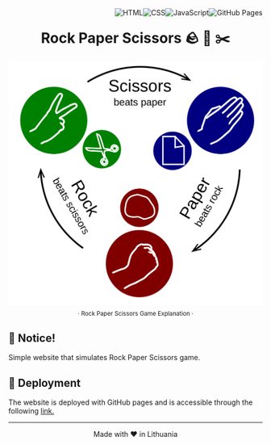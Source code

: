 <a href="https://briansuarezsantiago.github.io/Rock-Paper-Scissors-Console/">
    <img align="right" src="https://img.shields.io/badge/GitHub%20Pages-black.svg?logo=githublogoColor=white" alt="GitHub Pages">
</a>

<a href="https://developer.mozilla.org/en-US/docs/Web/JavaScript">
    <img align="right" src="https://img.shields.io/badge/JavaScript-F7DF1E.svg?logo=javascript&logoColor=black" alt="JavaScript">
</a>

<a href="https://developer.mozilla.org/en-US/docs/Web/CSS">
    <img align="right" src="https://img.shields.io/badge/CSS-1572B6.svg?logo=css3&logoColor=white" alt="CSS">
</a>

<a href="https://developer.mozilla.org/en-US/docs/Web/HTML">
    <img align="right" src="https://img.shields.io/badge/HTML-E34F26.svg?logo=html5&logoColor=white" alt="HTML">
</a>

<h1 align="center">Rock Paper Scissors 🪨 📄 ✂️</h1>


<p align="center">
    <img src="./assets/Rock Paper Scissors.png" alt="Rock Paper Scissors"/>
    <sub>· Rock Paper Scissors Game Explanation ·</sub>
</p>


## 🚧 Notice!

Simple website that simulates Rock Paper Scissors game.


## 🚀 Deployment

The website is deployed with GitHub pages and is accessible through the following [link.](https://briansuarezsantiago.github.io/Rock-Paper-Scissors-Console/)

<hr>
<p align="center">
Made with ♥️ in Lithuania
</p>